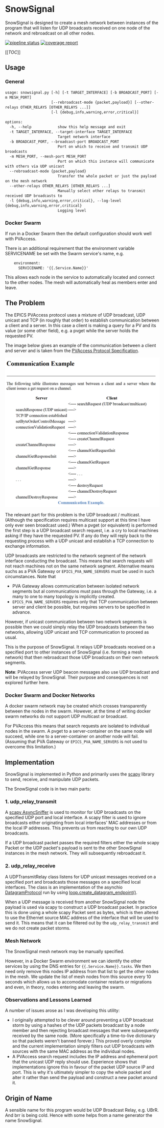 # SnowSignal
SnowSignal is designed to create a mesh network between instances of the program that will listen for UDP broadcasts received on one node of the network and rebroadcast on all other nodes.


[![pipeline status](https://gitlab.stfc.ac.uk/isis-accelerator-controls/playground/ivan/infrastructure/snowsignal/badges/main/pipeline.svg)](https://gitlab.stfc.ac.uk/isis-accelerator-controls/playground/ivan/infrastructure/snowsignal/-/commits/main) 
[![coverage report](https://gitlab.stfc.ac.uk/isis-accelerator-controls/playground/ivan/infrastructure/snowsignal/badges/main/coverage.svg)](https://gitlab.stfc.ac.uk/isis-accelerator-controls/playground/ivan/infrastructure/snowsignal/-/commits/main)

[[_TOC_]]

## Usage
### General
``` 
usage: snowsignal.py [-h] [-t TARGET_INTERFACE] [-b BROADCAST_PORT] [-m MESH_PORT]
                     [--rebroadcast-mode {packet,payload}] [--other-relays OTHER_RELAYS [OTHER_RELAYS ...]]
                     [-l {debug,info,warning,error,critical}]

options:
  -h, --help            show this help message and exit
  -t TARGET_INTERFACE, --target-interface TARGET_INTERFACE
                        Target network interface
  -b BROADCAST_PORT, --broadcast-port BROADCAST_PORT
                        Port on which to receive and transmit UDP broadcasts
  -m MESH_PORT, --mesh-port MESH_PORT
                        Port on which this instance will communicate with others via UDP unicast
  --rebroadcast-mode {packet,payload}
                        Transfer the whole packet or just the payload on the mesh network
  --other-relays OTHER_RELAYS [OTHER_RELAYS ...]
                        Manually select other relays to transmit received UDP broadcasts to
  -l {debug,info,warning,error,critical}, --log-level {debug,info,warning,error,critical}
                        Logging level
```

### Docker Swarm
If run in a Docker Swarm then the default configuration should work well with PVAccess. 

There is an additional requirement that the environment variable SERVICENAME be set with the Swarm service's name, e.g. 
```
    environment:
      SERVICENAME: '{{.Service.Name}}'
```

This allows each node in the service to automatically located and connect to the other nodes. The mesh will automatically heal as members enter and leave.

## The Problem
The EPICS PVAccess protocol uses a mixture of UDP broadcast, UDP unicast and TCP (in roughly that order) to establish communication between a client and a server. In this case a client is making a query for a PV and its value (or some other field), e.g. a pvget while the server holds the requested PV.

The image below gives an example of the communication between a client and server and is taken from the [PVAccess Protocol Specification](https://epics-controls.org/wp-content/uploads/2018/10/pvAccess-Protocol-Specification.pdf). 

![PVAccess protocol specification communication example](docs/pvacess_communication_example.png)

The relevant part for this problem is the UDP broadcast / multicast. (Although the specification requires multicast support at this time I have only ever seen broadcast used.) When a pvget (or equivalent) is performed the first step is a UDP broadcast search request, i.e. a cry to local machines asking if they have the requested PV. If any do they will reply back to the requesting process with a UDP unicast and establish a TCP connection to exchange information.

UDP broadcasts are restricted to the network segment of the network interface conducting the broadcast. This means that search requests will not reach machines not on the same network segment. Alternative means suchs as a PVA Gateway or `EPICS_PVA_NAME_SERVERS` must be used in such circumstances. Note that 
-  PVA Gateway allows communication between isolated network segments but al communications must pass through the Gateway, i.e. a many to one to many topology is implicitly created.
- `EPICS_PVA_NAME_SERVERS` requires only that TCP communication between server and client be possible, but requires servers to be specified in advance.

However, if unicast communication between two network segments is possible then we could simply relay the UDP broadcasts between the two networks, allowing UDP unicast and TCP communication to proceed as usual.

This is the purpose of SnowSignal. It relays UDP broadcasts received on a specified port to other instances of SnowSignal (i.e. forming a mesh network) that then rebroadcast those UDP broadcasts on their own network segments.

**Note**: PVAccess server UDP beacon messages also use UDP broadcast and will be relayed by SnowSignal. Their purpose and consequences is not explored further here.

### Docker Swarm and Docker Networks
A docker swarm network may be created which crosses transparently between the nodes in the swarm. However, at the time of writing docker swarm networks do not support UDP multicast or broadcast. 

For PVAccess this means that search requests are isolated to individual nodes in the swarm. A pvget to a server-container on the same node will succeed, while one to a server-container on another node will fail. (Assuming that PVA Gateway or `EPICS_PVA_NAME_SERVERS` is not used to overcome this limitation.)

## Implementation
SnowSignal is implemented in Python and primarily uses the [scapy](https://scapy.readthedocs.io/en/latest/) library to send, receive, and manipulate UDP packets. 

The SnowSignal code is in two main parts:

### 1. udp_relay_transmit
A [scapy AsyncSniffer](https://scapy.readthedocs.io/en/latest/usage.html#asynchronous-sniffing) is used to monitor for UDP broadcasts on the specified UDP port and local interface. A scapy filter is used to ignore broadcasts either originating from local interfaces' MAC addresses or from the local IP addresses. This prevents us from reacting to our own UDP broadcasts.

If a UDP broadcast packet passes the required filters either the whole scapy Packet or the UDP packet's payload is sent to the other SnowSignal instances in the mesh network. They will subsequently rebroadcast it.

### 2. udp_relay_receive
A UDPTransmitRelay class listens for UDP unicast messages received on a specified port and broadcasts those messages on a specified local interfaces. The class is an implementation of the asynchio [DatagramProtocol](https://docs.python.org/3/library/asyncio-protocol.html#datagram-protocols) run by using [loop.create_datagram_endpoint()](https://docs.python.org/3/library/asyncio-eventloop.html#asyncio.loop.create_datagram_endpoint). 

When a UDP message is received from another SnowSignal node the payload is used via scapy to construct a UDP broadcast packet. In practice this is done using a whole scapy Packet sent as bytes, which is then altered to use the Ethernet source MAC address of the interface that will be used to send it. This means that it can be filtered out by the `udp_relay_transmit` and we do not create packet storms. 

### Mesh Network
The SnowSignal mesh network may be manually specified. 

However, in a Docker Swarm environment we can identify the other services by using the DNS entries for `{{.Service.Name}}.tasks`. We then need only remove this nodes IP address from that list to get the other nodes in the mesh. We update the list of mesh nodes from this source every 10 seconds which allows us to accomodate container restarts or migrations and even, in theory, nodes entering and leaving the swarm.

### Observations and Lessons Learned
A number of issues arose as I was developing this utility: 
- I originally attempted to be clever around preventing a UDP broadcast storm by using a hashes of the UDP packets broadcast by a node member and then rejecting broadcast messages that were subsequently received by the same node. (More specifically a time-to-live dictionary so that packets weren't banned forever.) This proved overly complex and the current implementation simply filters out UDP broadcasts with sources with the same MAC address as the individual nodes.
- A PVAccess search request includes the IP address and ephemeral port that the unicast UDP reply should use. Experience shows that implementations ignore this in favour of the packet UDP source IP and port. This is why it's ultimately simpler to copy the whole packet and alter it rather than send the payload and construct a new packet around it.

## Origin of Name
A sensible name for this program would be UDP Broadcast Relay, e.g. UBrR. And brr is being cold. Hence with some helps from a name generator the name SnowSignal.